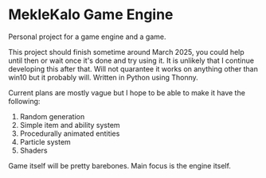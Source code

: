 # MekleKalo Game Engine
Personal project for a game engine and a game.

This project should finish sometime around March 2025, you could help until then or wait once it's done and try using it.
It is unlikely that I continue developing this after that.
Will not quarantee it works on anything other than win10 but it probably will.
Written in Python using Thonny.


Current plans are mostly vague but I hope to be able to make it have the following:

1. Random generation
2. Simple item and ability system
3. Procedurally animated entities
4. Particle system
5. Shaders

Game itself will be pretty barebones. Main focus is the engine itself.
